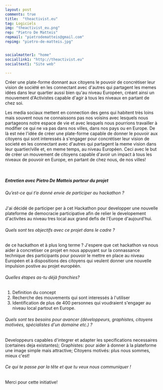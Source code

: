 ```yaml
---
layout: post
comments: true
title:  "theactivist.eu"
tag: Logiciels
img: "theactivist_eu.png"
rep: "Pietro De Matteis"
repmail: "pietrodematteis@gmail.com"
repimg: "pietro-de-matteis.jpg"


socialmatter1: "home"
sociallink1: "http://theactivist.eu"
socialtext1: "Site web"

---
```


Créer une plate-forme donnant aux citoyens le pouvoir de concrétiser leur vision de société en les connectant avec d'autres qui partagent les memes idées dans leur quartier aussi bien qu'au niveau Européen, créant ainsi un mouvement d'Activistes capable d'agir à tous les niveaux en partant de chez soi.

Les media sociaux mettent en connection des gens qui habitent très loins mais souvent nous ne connaissons pas nos voisins avec lesquels nous partageons notre espace de vie et avec lesquels nous pourrions travailler à modifier ce qui ne va pas dans nos villes, dans nos pays ou en Europe. De là est née l'idée de créer une plate-forme capable de donner le pouvoir aux citoyens qui sont interessés à s'engager pour concrétiser leur vision de societé en les connectant avec d'autres qui partagent la meme vision dans leur quartier/ville et, en meme temps, au niveau Européen. Ceci avec le but de créer un mouvement de citoyens capable d'avoir un impact à tous les niveaux de pouvoir en Europe, en partant de chez nous, de nos villes!

<br>

##### Entretien avec Pietro De Matteis porteur du projet


###### Qu’est-ce qui t’a donné envie de participer au hackathon ? 
J'ai décidé de participer per à cet Hackathon pour developper une nouvelle plateforme de democracie participative afin de relier le developement d'activites au niveau tres local aux grand defis de l'Europe d'aujourd'hui.

###### Quels sont tes objectifs avec ce projet dans le cadre ?
de ce hackathon et à plus long terme ? 
J'espere que cet hackathon va nous aider à concretiser ce projet en nous appuyant sur la connassance technique des participants pour pouvoir le mettre en place au niveau Européen et à dispositions des citoyens qui veulent donner une nouvelle impulsion postive au projet européén.

###### Quelles étapes as-tu déjà franchies? 
1) Definition du concept
2) Recherche des mouvements qui sont interessés à l'utiliser
3) Identification de plus de 400 personnes qui voudraient s'engager au niveau local partout en Europe.

###### Quels sont tes besoins pour avancer (développeurs, graphistes, citoyens motivées, spécialistes d'un domaine etc.) ? 
Developpeurs capables d'integrer et adapter les specifications necessaires (certaines deja existantes);
Graphistes: pour aider à donner à la plateforme une image simple mais attractive;
Citoyens motivés: plus nous sommes, mieux c'est!

###### Ce qui te passe par la tête et que tu veux nous communiquer !
Merci pour cette initiative!
